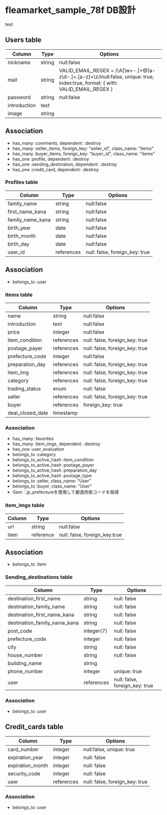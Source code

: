 # fleamarket_sample_78f  DB設計
test

## Users table
|Column|Type|Options|
|------|----|-------|
|nickname|string|null:false
|mail|string|VALID_EMAIL_REGEX = /\A[\w+\-.]+@[a-z\d\-.]+\.[a-z]+\z/inull:false, unique: true, index:true,  format: { with: VALID_EMAIL_REGEX }
|password|string|null:false
|introduction|text|
|image|string|
## Association
- has_many :comments, dependent: :destroy		
- has_many :seller_items, foreign_key: "seller_id", class_name: "items"
- has_many :buyer_items, foreign_key: "buyer_id", class_name: "items"
- has_one :profile, dependent: :destroy		
- has_one :sending_destination, dependent: :destroy		
- has_one :credit_card, dependent: :destroy		

### Profiles table
|Column|Type|Options|
|------|----|-------|
|family_name|string|null:false	
|first_name_kana|string|null:false <!--ユーザー本名は全角で入力させる -->
|family_name_kana|string|null:false <!--ユーザー本名は全角で入力させる -->
|birth_year|date|null:false	
|birth_month|date|null:false	
|birth_day|date|null:false	
|user_id|references|null: false, foreign_key: true	
## Association
- belongs_to :user

### items table
|Column|Type|Options|
|------|----|-------|
|name|string|null:false|
|introduction|text|null:false|
|price|integer|null:false|
|item_condition|references|null: false, foreign_key: true|
|postage_payer|references|null: false, foreign_key: true|
|prefecture_code|integer|null:false|
|preparation_day|references|null: false, foreign_key: true|
|item_img|references|null: false, foreign_key: true|
|category|references|null: false, foreign_key: true|
|trading_status|enum|null: false|
|seller|references|null: false, foreign_key: true|
|buyer|references|foreign_key: true|
|deal_closed_date|timestamp|
### Association
- has_many :favorites
- has_many :item_imgs, dependent: :destroy
- has_one :user_evaluation
- belongs_to :category
- belongs_to_active_hash :item_condition
- belongs_to_active_hash :postage_payer
- belongs_to_active_hash :preparation_day
- belongs_to_active_hash :postage_type
- belongs_to :seller, class_name: "User"
- belongs_to :buyer, class_name: "User"
- Gem：jp_prefectureを使用して都道府県コードを取得

### item_imgs table
|Column|Type|Options|
|------|----|-------|
|url|string|null:false
|item|reference|null: false, foreign_key:true
## Association
- belongs_to :item		

### Sending_destinations table
|Column|Type|Options|
|------|----|-------|
|destination_first_name|string|null: false|
|destination_family_name|string|null: false|
|destination_first_name_kana|string|null: false|
|destination_family_name_kana|string|null: false|
|post_code|integer(7)|null: false|
|prefecture_code|integer|null: false|
|city|string|null: false|
|house_number|string|null: false|
|building_name|string||
|phone_number|integer|unique: true|
|user|references|null: false, foreign_key: true|
### Association
- belongs_to :user

## Credit_cards table
|Column|Type|Options|
|------|----|-------|
|card_number|integer|null:false, unique: true|
|expiration_year|integer|null: false|
|expiration_month|integer|null: false|
|security_code|integer|null: false|
|user|references|null: false, foreign_key: true|
### Association
- belongs_to :user

